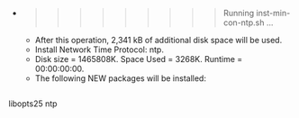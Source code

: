 * >>>>>>>>> Running inst-min-con-ntp.sh ...
  * After this operation, 2,341 kB of additional disk space will be used.
  * Install Network Time Protocol: ntp.
  * Disk size = 1465808K. Space Used = 3268K. Runtime = 00:00:00:00.
  * The following NEW packages will be installed:
  ```bash
libopts25 ntp
  ```
